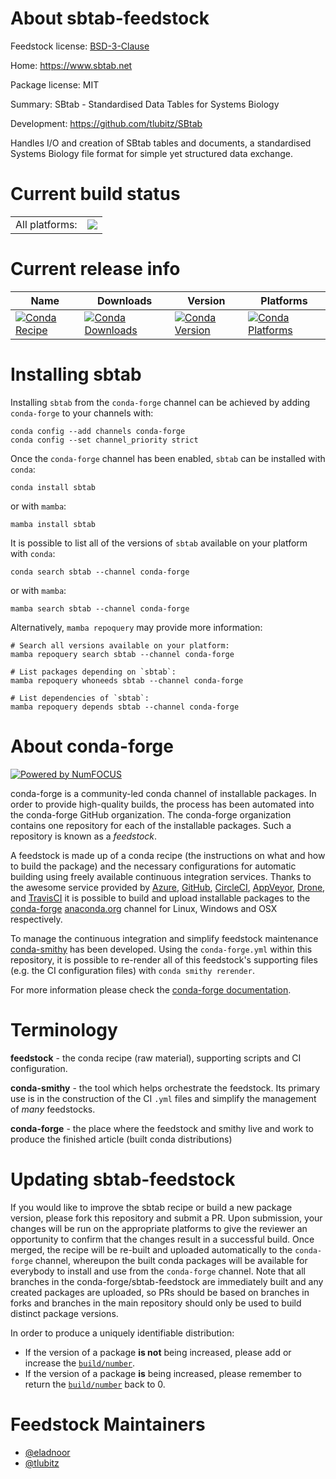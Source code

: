 About sbtab-feedstock
=====================

Feedstock license: [BSD-3-Clause](https://github.com/conda-forge/sbtab-feedstock/blob/main/LICENSE.txt)

Home: https://www.sbtab.net

Package license: MIT

Summary: SBtab - Standardised Data Tables for Systems Biology

Development: https://github.com/tlubitz/SBtab

Handles I/O and creation of SBtab tables and documents, a standardised Systems Biology file format for simple yet structured data exchange.


Current build status
====================


<table><tr><td>All platforms:</td>
    <td>
      <a href="https://dev.azure.com/conda-forge/feedstock-builds/_build/latest?definitionId=11250&branchName=main">
        <img src="https://dev.azure.com/conda-forge/feedstock-builds/_apis/build/status/sbtab-feedstock?branchName=main">
      </a>
    </td>
  </tr>
</table>

Current release info
====================

| Name | Downloads | Version | Platforms |
| --- | --- | --- | --- |
| [![Conda Recipe](https://img.shields.io/badge/recipe-sbtab-green.svg)](https://anaconda.org/conda-forge/sbtab) | [![Conda Downloads](https://img.shields.io/conda/dn/conda-forge/sbtab.svg)](https://anaconda.org/conda-forge/sbtab) | [![Conda Version](https://img.shields.io/conda/vn/conda-forge/sbtab.svg)](https://anaconda.org/conda-forge/sbtab) | [![Conda Platforms](https://img.shields.io/conda/pn/conda-forge/sbtab.svg)](https://anaconda.org/conda-forge/sbtab) |

Installing sbtab
================

Installing `sbtab` from the `conda-forge` channel can be achieved by adding `conda-forge` to your channels with:

```
conda config --add channels conda-forge
conda config --set channel_priority strict
```

Once the `conda-forge` channel has been enabled, `sbtab` can be installed with `conda`:

```
conda install sbtab
```

or with `mamba`:

```
mamba install sbtab
```

It is possible to list all of the versions of `sbtab` available on your platform with `conda`:

```
conda search sbtab --channel conda-forge
```

or with `mamba`:

```
mamba search sbtab --channel conda-forge
```

Alternatively, `mamba repoquery` may provide more information:

```
# Search all versions available on your platform:
mamba repoquery search sbtab --channel conda-forge

# List packages depending on `sbtab`:
mamba repoquery whoneeds sbtab --channel conda-forge

# List dependencies of `sbtab`:
mamba repoquery depends sbtab --channel conda-forge
```


About conda-forge
=================

[![Powered by
NumFOCUS](https://img.shields.io/badge/powered%20by-NumFOCUS-orange.svg?style=flat&colorA=E1523D&colorB=007D8A)](https://numfocus.org)

conda-forge is a community-led conda channel of installable packages.
In order to provide high-quality builds, the process has been automated into the
conda-forge GitHub organization. The conda-forge organization contains one repository
for each of the installable packages. Such a repository is known as a *feedstock*.

A feedstock is made up of a conda recipe (the instructions on what and how to build
the package) and the necessary configurations for automatic building using freely
available continuous integration services. Thanks to the awesome service provided by
[Azure](https://azure.microsoft.com/en-us/services/devops/), [GitHub](https://github.com/),
[CircleCI](https://circleci.com/), [AppVeyor](https://www.appveyor.com/),
[Drone](https://cloud.drone.io/welcome), and [TravisCI](https://travis-ci.com/)
it is possible to build and upload installable packages to the
[conda-forge](https://anaconda.org/conda-forge) [anaconda.org](https://anaconda.org/)
channel for Linux, Windows and OSX respectively.

To manage the continuous integration and simplify feedstock maintenance
[conda-smithy](https://github.com/conda-forge/conda-smithy) has been developed.
Using the ``conda-forge.yml`` within this repository, it is possible to re-render all of
this feedstock's supporting files (e.g. the CI configuration files) with ``conda smithy rerender``.

For more information please check the [conda-forge documentation](https://conda-forge.org/docs/).

Terminology
===========

**feedstock** - the conda recipe (raw material), supporting scripts and CI configuration.

**conda-smithy** - the tool which helps orchestrate the feedstock.
                   Its primary use is in the construction of the CI ``.yml`` files
                   and simplify the management of *many* feedstocks.

**conda-forge** - the place where the feedstock and smithy live and work to
                  produce the finished article (built conda distributions)


Updating sbtab-feedstock
========================

If you would like to improve the sbtab recipe or build a new
package version, please fork this repository and submit a PR. Upon submission,
your changes will be run on the appropriate platforms to give the reviewer an
opportunity to confirm that the changes result in a successful build. Once
merged, the recipe will be re-built and uploaded automatically to the
`conda-forge` channel, whereupon the built conda packages will be available for
everybody to install and use from the `conda-forge` channel.
Note that all branches in the conda-forge/sbtab-feedstock are
immediately built and any created packages are uploaded, so PRs should be based
on branches in forks and branches in the main repository should only be used to
build distinct package versions.

In order to produce a uniquely identifiable distribution:
 * If the version of a package **is not** being increased, please add or increase
   the [``build/number``](https://docs.conda.io/projects/conda-build/en/latest/resources/define-metadata.html#build-number-and-string).
 * If the version of a package **is** being increased, please remember to return
   the [``build/number``](https://docs.conda.io/projects/conda-build/en/latest/resources/define-metadata.html#build-number-and-string)
   back to 0.

Feedstock Maintainers
=====================

* [@eladnoor](https://github.com/eladnoor/)
* [@tlubitz](https://github.com/tlubitz/)


